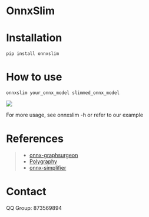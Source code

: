 # OnnxSlim


# Installation
```
pip install onnxslim
```

# How to use
```
onnxslim your_onnx_model slimmed_onnx_model
```

<div align=left><img src="image/onnxslim.gif"></div>

For more usage, see onnxslim -h or refer to our example 

# References
> * [onnx-graphsurgeon](https://github.com/NVIDIA/TensorRT/tree/main/tools/onnx-graphsurgeon)
> * [Polygraphy](https://github.com/NVIDIA/TensorRT/tree/main/tools/Polygraphy/polygraphy)
> * [onnx-simplifier](https://github.com/daquexian/onnx-simplifier)

# Contact
QQ Group: 873569894
